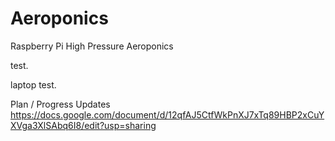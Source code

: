 # Aeroponics
Raspberry Pi High Pressure Aeroponics

test.

laptop test.

Plan / Progress Updates
https://docs.google.com/document/d/12qfAJ5CtfWkPnXJ7xTq89HBP2xCuYXVga3XlSAbq6I8/edit?usp=sharing
